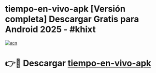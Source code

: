 # tiempo-en-vivo-apk  [Versión completa] Descargar Gratis para Android 2025 - #khixt

[![acn](https://github.com/user-attachments/assets/0f9c940e-d8b0-45ae-aac7-cd30a18b3e1c)](https://apps.freeplayer.one?title=tiempo-en-vivo-apk&ref=9F)

# 👉🔴 Descargar [tiempo-en-vivo-apk](https://apps.freeplayer.one?title=tiempo-en-vivo-apk&ref=9F)